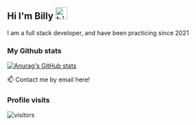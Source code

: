 ## Hi I'm Billy <img src ="https://user-images.githubusercontent.com/1303154/88677602-1635ba80-d120-11ea-84d8-d263ba5fc3c0.gif" width="28px" height="28px" alt="hi">


I am a full stack developer, and have been practicing since 2021

### My Github stats
[![Anurag's GitHub stats](https://github-readme-stats.vercel.app/api?username=2000mato)](https://github.com/anuraghazra/github-readme-stats&theme=tokyonight)



:mailbox: Contact me by email here!


### Profile visits

 ![visitors](https://visitor-badge.glitch.me/badge?page_id=2000mato.2000mato&left_color=green&right_color=red)